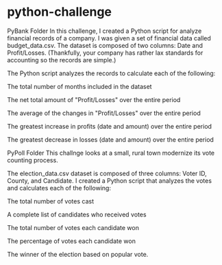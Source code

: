 # python-challenge
PyBank Folder
In this challenge, I created a Python script for analyze financial records of a company. I was given a set of financial data called budget_data.csv. The dataset is composed of two columns: Date and Profit/Losses. (Thankfully, your company has rather lax standards for accounting so the records are simple.)


The Python script analyzes the records to calculate each of the following:


The total number of months included in the dataset


The net total amount of "Profit/Losses" over the entire period


The average of the changes in "Profit/Losses" over the entire period


The greatest increase in profits (date and amount) over the entire period


The greatest decrease in losses (date and amount) over the entire period

PyPoll Folder
This challnge looks at a small, rural town modernize its vote counting process.


The election_data.csv dataset is composed of three columns: Voter ID, County, and Candidate. I created a Python script that analyzes the votes and calculates each of the following:


The total number of votes cast


A complete list of candidates who received votes

The total number of votes each candidate won



The percentage of votes each candidate won



The winner of the election based on popular vote.
